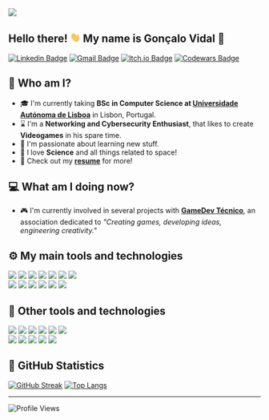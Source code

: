 <img src="https://i.pinimg.com/originals/bb/b0/f9/bbb0f94cd0afca974bed090c7f31aa95.jpg" widht=601 height=200>

<h2> Hello there! <img src="https://raw.githubusercontent.com/ABSphreak/ABSphreak/master/gifs/Hi.gif" height="20px"> My name is Gonçalo Vidal 👾</h2>

[![Linkedin Badge](https://img.shields.io/badge/-LinkedIn-blue?style=flat-square&logo=Linkedin&logoColor=white&link=https://www.linkedin.com/in/gonçalo-vidal-ab3980169/)](https://www.linkedin.com/in/gonçalo-vidal-ab3980169/)
[![Gmail Badge](https://img.shields.io/badge/-Gmail-d14836?style=flat-square&logo=Gmail&logoColor=white&link=mailto:gmartins.offc@gmail.com)](mailto:gmartins.offc@gmail.com)
[![Itch.io Badge](https://img.shields.io/badge/-Itch.io-FA5C5C?style=flat-square&logo=itchdotio&logoColor=white&link=https://psytins.itch.io)](https://psytins.itch.io)
[![Codewars Badge](https://img.shields.io/badge/-Codewars-B1361E?style=flat-square&logo=codewars&logoColor=white&link=https://www.codewars.com/users/psytins)](https://www.codewars.com/users/psytins)




## 🥭 Who am I? 
- 🎓 I'm currently taking **BSc in Computer Science at [Universidade Autónoma de Lisboa](https://autonoma.pt)** in Lisbon, Portugal.
- ⌛ I'm a **Networking and Cybersecurity Enthusiast**, that likes to create **Videogames** in his spare time.
- 📖 I'm passionate about learning new stuff.
- 🌠 I love **Science** and all things related to space!
- 🔭 Check out my **[resume](https://github.com/psytins/psytins/blob/d743f85e17dd3d0b618db38e082de05f5f9a738e/cv_pt_en_Gon%C3%A7aloVidal_09_03_2024.pdf)** for more! 

## 💻 What am I doing now?
- 🎮 I'm currently involved in several projects with **[GameDev Técnico](https://gamedev.tecnico.ulisboa.pt/about/)**, an association dedicated to *"Creating games, developing ideas, engineering creativity."* 

## ⚙️ My main tools and technologies
<img src="https://img.shields.io/badge/GitHub-555555.svg?&style=flat&logo=github&logoColor=181717"> <img src="https://img.shields.io/badge/Linux-555555.svg?&style=flat&logo=linux&logoColor=FCC624"> <img src="https://img.shields.io/badge/Windows-555555.svg?&style=flat&logo=windows&logoColor=0078D6"> <img src="https://img.shields.io/badge/VS Code-555555?style=flat&logo=visual-studio-code&logoColor=007ACC"> <img src="https://img.shields.io/badge/Visual%20Studio-555555.svg?&style=flat&logo=visual-studio&logoColor=5C2D91"> <img src="https://img.shields.io/badge/IntelliJ%20IDEA-555555.svg?&style=flat&logo=intellij-idea&logoColor=FA5C5C"> <img src="https://img.shields.io/badge/Unity-555555.svg?&style=flat&logo=Unity&logoColor=FFFFFF"> <br>
<img src="https://img.shields.io/badge/C/C++-555555.svg?&style=flat&logo=c&logoColor=A8B9CC"> <img src="https://img.shields.io/badge/C%20Sharp-555555.svg?&style=flat&logo=c-sharp&logoColor=239120"> <img src="https://img.shields.io/badge/Python-555555.svg?&style=flat&logo=python&logoColor=3776AB"> <img src="https://img.shields.io/badge/JavaScript-555555.svg?&style=flat&logo=javascript&logoColor=F7DF1E"> <img src="https://img.shields.io/badge/HTML5-555555.svg?&style=flat&logo=html5&logoColor=E34F26"> <img src="https://img.shields.io/badge/CSS3-555555.svg?&style=flat&logo=css3&logoColor=1572B6">


## 🎨 Other tools and technologies
<img src="https://img.shields.io/badge/Adobe%20Photoshop-555555.svg?&style=flat&logo=adobe-photoshop&logoColor=31A8FF"> <img src="https://img.shields.io/badge/Inkscape-555555.svg?&style=flat&logo=inkscape&logoColor=000000"> <img src="https://img.shields.io/badge/VirtualBox-555555.svg?&style=flat&logo=virtualbox&logoColor=183A61"> <img src="https://img.shields.io/badge/Wireshark-555555.svg?&style=flat&logo=wireshark&logoColor=1679A7"> <img src="https://img.shields.io/badge/Cisco-555555.svg?&style=flat&logo=cisco&logoColor=1BA0D7"> <img src="https://img.shields.io/badge/IBM-555555.svg?&style=flat&logo=ibm&logoColor=052FAD"> <br>
<img src="https://img.shields.io/badge/Hack%20The%20Box-555555.svg?&style=flat&logo=hack-the-box&logoColor=9FEF00"> <img src="https://img.shields.io/badge/TryHackMe-555555.svg?&style=flat&logo=tryhackme&logoColor=212C42"> <img src="https://img.shields.io/badge/Arduino-555555.svg?&style=flat&logo=arduino&logoColor=00979D"> <img src="https://img.shields.io/badge/Ethereum-555555.svg?&style=flat&logo=ethereum&logoColor=3C3C3D"> <img src="https://img.shields.io/badge/Bitcoin-555555.svg?&style=flat&logo=bitcoin&logoColor=F7931A">  

## 🚀 GitHub Statistics
[![GitHub Streak](https://github-readme-streak-stats.herokuapp.com?user=psytins&theme=gruvbox&hide_border=true&count-private=true)](https://git.io/streak-stats)
[![Top Langs](https://github-readme-stats.vercel.app/api/top-langs/?username=psytins&theme=gruvbox&hide_border=true&langs_count=10&layout=compact)](https://github.com/psytins/github-readme-stats)

---

![Profile Views](https://komarev.com/ghpvc/?username=psytins)


